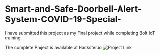 # Smart-and-Safe-Doorbell-Alert-System-COVID-19-Special-
I have submitted this project as my Final project while completing Bolt IoT training.

The complete Project is available at Hackster.io ![Project Link](https://www.hackster.io/sajjad-ansari/smart-and-safe-doorbell-alert-system-covid-19-special-d911c4)
